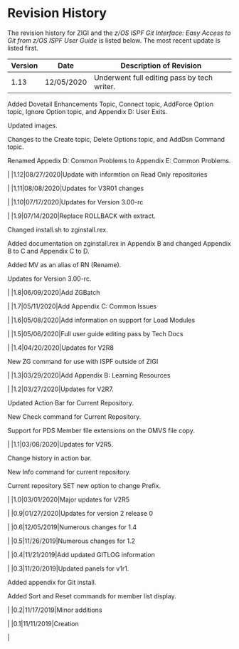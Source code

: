 # Revision History

The revision history for ZIGI and the *z/OS ISPF Git Interface: Easy Access to Git from z/OS ISPF User Guide* is listed below. The most recent update is listed first.

|Version|Date|Description of Revision|
|-------|----|-----------------------|
|1.13|12/05/2020|Underwent full editing pass by tech writer.

 Added Dovetail Enhancements Topic, Connect topic, AddForce Option topic, Ignore Option topic, and Appendix D: User Exits.

 Updated images.

 Changes to the Create topic, Delete Options topic, and AddDsn Command topic.

 Renamed Appedix D: Common Problems to Appendix E: Common Problems.

|
|1.12|08/27/2020|Update with informtion on Read Only repositories

|
|1.11|08/08/2020|Updates for V3R01 changes

|
|1.10|07/17/2020|Updates for Version 3.00-rc

|
|1.9|07/14/2020|Replace ROLLBACK with extract.

 Changed install.sh to zginstall.rex.

 Added documentation on zginstall.rex in Appendix B and changed Appendix B to C and Appendix C to D.

 Added MV as an alias of RN \(Rename\).

 Updates for Version 3.00-rc.

|
|1.8|06/09/2020|Add ZGBatch

|
|1.7|05/11/2020|Add Appendix C: Common Issues

|
|1.6|05/08/2020|Add information on support for Load Modules

|
|1.5|05/06/2020|Full user guide editing pass by Tech Docs

|
|1.4|04/20/2020|Updates for V2R8

 New ZG command for use with ISPF outside of ZIGI

|
|1.3|03/29/2020|Add Appendix B: Learning Resources

|
|1.2|03/27/2020|Updates for V2R7.

 Updated Action Bar for Current Repository.

 New Check command for Current Repository.

 Support for PDS Member file extensions on the OMVS file copy.

|
|1.1|03/08/2020|Updates for V2R5.

 Change history in action bar.

 New Info command for current repository.

 Current repository SET new option to change Prefix.

|
|1.0|03/01/2020|Major updates for V2R5

|
|0.9|01/27/2020|Updates for version 2 release 0

|
|0.6|12/05/2019|Numerous changes for 1.4

|
|0.5|11/26/2019|Numerous changes for 1.2

|
|0.4|11/21/2019|Add updated GITLOG information

|
|0.3|11/20/2019|Updated panels for v1r1.

 Added appendix for Git install.

 Added Sort and Reset commands for member list display.

|
|0.2|11/17/2019|Minor additions

|
|0.1|11/11/2019|Creation

|

